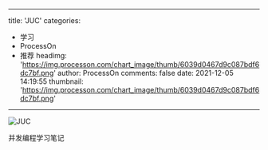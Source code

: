 
---
title: 'JUC'
categories: 
 - 学习
 - ProcessOn
 - 推荐
headimg: 'https://img.processon.com/chart_image/thumb/6039d0467d9c087bdf6dc7bf.png'
author: ProcessOn
comments: false
date: 2021-12-05 14:19:55
thumbnail: 'https://img.processon.com/chart_image/thumb/6039d0467d9c087bdf6dc7bf.png'
---

<div>   
<img class="thumb" alt="JUC" src="https://img.processon.com/chart_image/thumb/6039d0467d9c087bdf6dc7bf.png" referrerpolicy="no-referrer">
<p>并发编程学习笔记</p>  
</div>
            